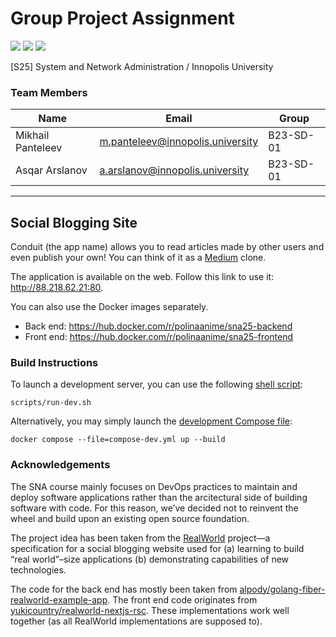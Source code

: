 # Group Project Assignment

![](https://github.com/Polinanime/sna25/actions/workflows/docker-image.yaml/badge.svg)
![](https://github.com/Polinanime/sna25/actions/workflows/backend-lint.yaml/badge.svg)
![](https://github.com/Polinanime/sna25/actions/workflows/frontend-lint.yaml/badge.svg)

[S25] System and Network Administration / Innopolis University

### Team Members

| Name              | Email                            | Group     |
| ----------------- | -------------------------------- | --------- |
| Mikhail Panteleev | m.panteleev@innopolis.university | B23-SD-01 |
| Asqar Arslanov    | a.arslanov@innopolis.university  | B23-SD-01 |

---

## Social Blogging Site

Conduit (the app name) allows you to read articles made by other users and even
publish your own! You can think of it as a [Medium](https://medium.com) clone.

The application is available on the web. Follow this link to use it:
http://88.218.62.21:80.

You can also use the Docker images separately.

- Back end: https://hub.docker.com/r/polinaanime/sna25-backend
- Front end: https://hub.docker.com/r/polinaanime/sna25-frontend

### Build Instructions

To launch a development server, you can use the following
[shell script](/scripts/run-dev.sh):

```shell
scripts/run-dev.sh
```

Alternatively, you may simply launch the
[development Compose file](/compose-dev.yml):

```shell
docker compose --file=compose-dev.yml up --build
```

### Acknowledgements

The SNA course mainly focuses on DevOps practices to maintain and deploy
software applications rather than the arcitectural side of building software
with code. For this reason, we&CloseCurlyQuote;ve decided not to reinvent the
wheel and build upon an existing open source foundation.

The project idea has been taken from the
[RealWorld](https://realworld-docs.netlify.app/) project&mdash;a specification
for a social blogging website used for (a) learning to build
&OpenCurlyDoubleQuote;real world&CloseCurlyDoubleQuote;&ndash;size applications
(b) demonstrating capabilities of new technologies.

The code for the back end has mostly been taken from
[alpody/golang-fiber-realworld-example-app](https://github.com/alpody/golang-fiber-realworld-example-app).
The front end code originates from
[yukicountry/realworld-nextjs-rsc](https://github.com/yukicountry/realworld-nextjs-rsc).
These implementations work well together (as all RealWorld implementations are
supposed to).
